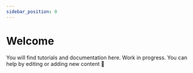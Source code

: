 ```yaml
---
sidebar_position: 0
---
```


# Welcome

You will find tutorials and documentation here. Work in progress. You can help
by editing or adding new content 👋
